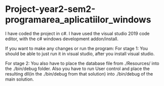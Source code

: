 # Project-year2-sem2-programarea_aplicatiilor_windows

I have coded the project in c#. I have used the visual studio 2019 code editor, with the c# windows development addon/install.

If you want to make any changes or run the program:
For stage 1:
You should be able to just run it in visual studio, after you install visual studio.

For stage 2:
You also have to place the database file from ./Resources/ into the ./bin/debug folder. Also you have to run User control and place the resulting dll(in the ./bin/debug from that solution) into ./bin/debug of the main solution.

